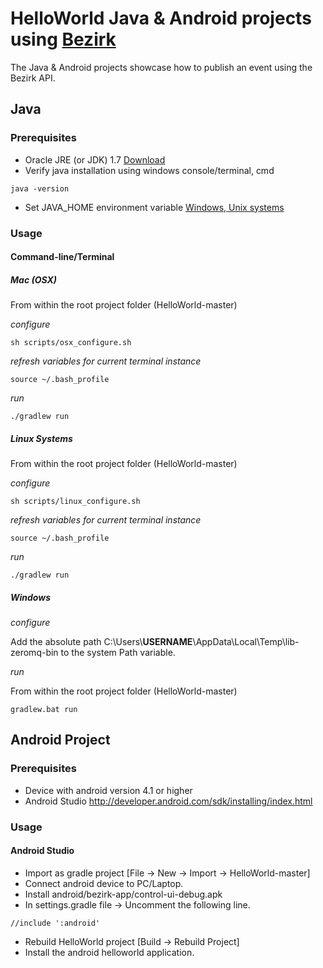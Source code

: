 # HelloWorld Java & Android projects using [Bezirk](http://rb-bezirk.bosch.com/) 
The Java & Android projects showcase how to publish an event using the Bezirk API. 

## Java
### Prerequisites 
* Oracle JRE (or JDK) 1.7 [Download](http://www.oracle.com/technetwork/java/javase/downloads/jdk7-downloads-1880260.html)
* Verify java installation using windows console/terminal, cmd
```
java -version
```
* Set JAVA_HOME environment variable [Windows, Unix systems](https://docs.oracle.com/cd/E19509-01/820-3208/inst_cli_jdk_javahome_t/)

### Usage

#### Command-line/Terminal

##### Mac (OSX)

From within the root project folder (HelloWorld-master)

*configure*
```
sh scripts/osx_configure.sh
```

*refresh variables for current terminal instance* 
```
source ~/.bash_profile
```

*run*
```
./gradlew run
```

##### Linux Systems

From within the root project folder (HelloWorld-master)

*configure*
```
sh scripts/linux_configure.sh
```

*refresh variables for current terminal instance* 
```
source ~/.bash_profile
```

*run*
```
./gradlew run
```

##### Windows

*configure*

Add the absolute path C:\Users\\**USERNAME**\AppData\Local\Temp\lib-zeromq-bin to the system Path variable.

*run*

From within the root project folder (HelloWorld-master)
```
gradlew.bat run
```


## Android Project
### Prerequisites 
* Device with android version 4.1 or higher
* Android Studio http://developer.android.com/sdk/installing/index.html

### Usage
#### Android Studio
* Import as gradle project [File -> New -> Import -> HelloWorld-master]
* Connect android device to PC/Laptop.
* Install android/bezirk-app/control-ui-debug.apk
* In settings.gradle file -> Uncomment the following line.
```
//include ':android'
```
* Rebuild HelloWorld project [Build -> Rebuild Project]
* Install the android helloworld application.
